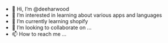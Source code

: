 - 👋 Hi, I’m @deeharwood
- 👀 I’m interested in learning about various apps and languages
- 🌱 I’m currently learning shopify
- 💞️ I’m looking to collaborate on ...
- 📫 How to reach me ...

<!---
deeharwood/deeharwood is a ✨ special ✨ repository because its `README.md` (this file) appears on your GitHub profile.
You can click the Preview link to take a look at your changes.
--->
